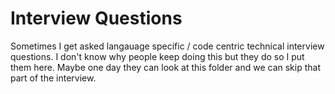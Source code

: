 # Interview Questions

Sometimes I get asked langauage specific / code centric technical interview questions. I don't know why people keep doing this but they do so I put them here. Maybe one day they can look at this folder and we can skip that part of the interview.
